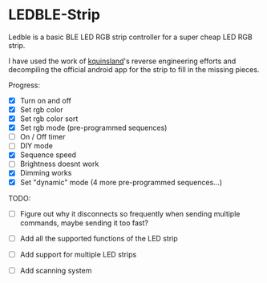 # LEDBLE-Strip
Ledble is a basic BLE LED RGB strip controller for a super cheap LED RGB strip.

I have used the work of [kquinsland](https://github.com/kquinsland/JACKYLED-BLE-RGB-LED-Strip-controller)'s reverse engineering efforts and decompiling the official android app for the strip to fill in the missing pieces.


Progress:
- [x] Turn on and off
- [x] Set rgb color
- [x] Set rgb color sort
- [x] Set rgb mode (pre-programmed sequences)
- [ ] On / Off timer
- [ ] DIY mode
- [x] Sequence speed
- [ ] Brightness doesnt work
- [x] Dimming works
- [x] Set "dynamic" mode (4 more pre-programmed sequences...)

TODO:
- [ ] Figure out why it disconnects so frequently when sending multiple commands, maybe sending it too fast?
- [ ] Add all the supported functions of the LED strip
- [ ] Add support for multiple LED strips
- [ ] Add scanning system


